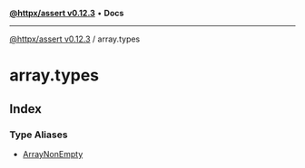 [**@httpx/assert v0.12.3**](../README.md) • **Docs**

***

[@httpx/assert v0.12.3](../README.md) / array.types

# array.types

## Index

### Type Aliases

- [ArrayNonEmpty](type-aliases/ArrayNonEmpty.md)

